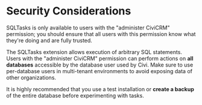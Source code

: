 # Security Considerations

SQLTasks is only available to users with the "administer CiviCRM" permission;
you should ensure that all users with this permission know what they're doing
and are fully trusted.

The SQLTasks extension allows execution of arbitrary SQL statements. Users with
the "administer CiviCRM" permission can perform actions on **all databases**
accessible by the database user used by Civi. Make sure to use per-database
users in multi-tenant environments to avoid exposing data of other
organizations.

It is highly recommended that you use a test installation or **create a backup**
of the entire database before experimenting with tasks.
